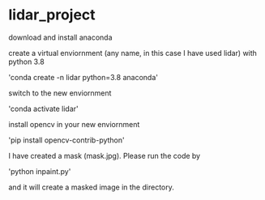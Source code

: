 # lidar_project
download and install anaconda

create a virtual enviornment (any name, in this case I have used lidar) with python 3.8

'conda create -n lidar python=3.8 anaconda'

switch to the new enviornment

'conda activate lidar'

install opencv in your new enviornment

'pip install opencv-contrib-python'


I have created a mask (mask.jpg). Please run the code by 

'python inpaint.py' 

and it will create a masked image in the directory.